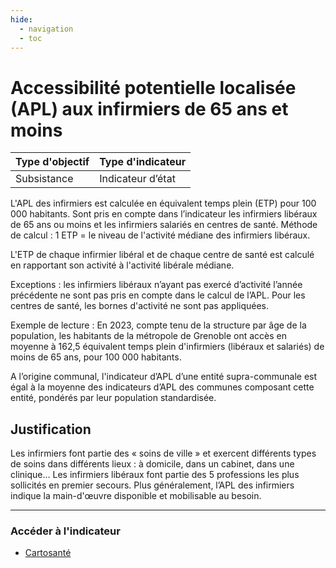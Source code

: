 ```yaml
---
hide:
  - navigation
  - toc
---
```

# Accessibilité potentielle localisée (APL) aux infirmiers de 65 ans et moins

|Type d'objectif|Type d'indicateur|
|--|--|
|Subsistance|Indicateur d’état|

L'APL  des  infirmiers  est  calculée  en  équivalent  temps  plein  (ETP)  pour  100  000 habitants.   Sont  pris  en compte dans l’indicateur les infirmiers libéraux de 65 ans ou moins et les infirmiers salariés en centres de santé. Méthode  de  calcul  :  1  ETP  =  le  niveau  de  l'activité  médiane  des  infirmiers  libéraux. 

L'ETP  de  chaque  infirmier  libéral  et  de  chaque  centre  de  santé  est  calculé  en rapportant son activité à l'activité libérale médiane. 

Exceptions : les infirmiers libéraux n’ayant pas exercé d’activité l’année précédente ne sont  pas  pris en compte dans le calcul de l’APL. Pour les centres de santé, les bornes d'activité ne sont pas appliquées. 

Exemple  de  lecture  :  En 2023, compte tenu de la structure par âge de la population, les  habitants  de la métropole de Grenoble ont accès en moyenne à 162,5 équivalent temps  plein  d'infirmiers  (libéraux  et  salariés)  de  moins  de  65  ans,  pour  100  000 habitants. 

A  l’origine  communal,  l'indicateur  d’APL  d’une  entité  supra-communale  est  égal  à  la moyenne des indicateurs d’APL des communes composant cette entité, pondérés par leur population standardisée. 

## Justification

Les  infirmiers  font  partie  des  «  soins  de  ville  »  et  exercent  différents types de soins dans différents lieux : à domicile, dans un cabinet, dans une clinique… Les infirmiers libéraux  font  partie  des  5  professions  les  plus  sollicités  en  premier  secours.  Plus généralement,  l’APL des infirmiers indique la main-d'œuvre disponible et mobilisable au besoin. 

---

### Accéder à l'indicateur

- [Cartosanté](https://cartosante.atlasante.fr/#c=indicator&i=apl_inf.apl_65&s=2023&t=A01&view=map9)